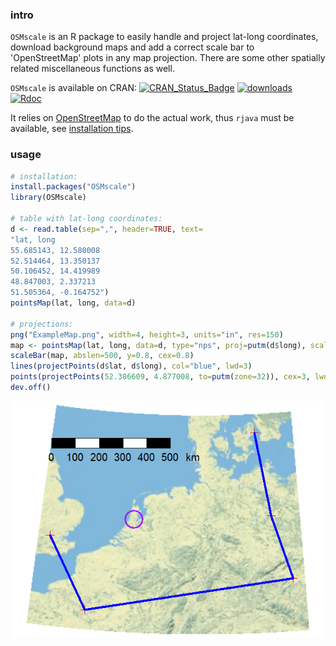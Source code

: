 ### intro

`OSMscale` is an R package to easily handle and project lat-long coordinates, 
download background maps and add a correct scale bar to 'OpenStreetMap' plots in any map projection.
There are some other spatially related miscellaneous functions as well.

`OSMscale` is available on CRAN: [![CRAN_Status_Badge](http://www.r-pkg.org/badges/version-last-release/OSMscale)](https://cran.r-project.org/package=OSMscale) [![downloads](http://cranlogs.r-pkg.org/badges/OSMscale)](http://www.r-pkg.org/services)
[![Rdoc](http://www.rdocumentation.org/badges/version/OSMscale)](http://www.rdocumentation.org/packages/OSMscale)

It relies on [OpenStreetMap](https://blog.fellstat.com/?cat=5) to do the actual work,
thus `rjava` must be available, see [installation tips](https://bookdown.org/brry/course/packages.html#rjava-on-windows).

### usage

```R
# installation:
install.packages("OSMscale") 
library(OSMscale)

# table with lat-long coordinates:
d <- read.table(sep=",", header=TRUE, text=
"lat, long
55.685143, 12.580008
52.514464, 13.350137
50.106452, 14.419989
48.847003, 2.337213
51.505364, -0.164752")
pointsMap(lat, long, data=d)

# projections:
png("ExampleMap.png", width=4, height=3, units="in", res=150)
map <- pointsMap(lat, long, data=d, type="nps", proj=putm(d$long), scale=FALSE)
scaleBar(map, abslen=500, y=0.8, cex=0.8)
lines(projectPoints(d$lat, d$long), col="blue", lwd=3)
points(projectPoints(52.386609, 4.877008, to=putm(zone=32)), cex=3, lwd=2, col="purple")
dev.off()
```
![ExampleMap](https://github.com/brry/OSMscale/blob/master/ExampleMap.png "Example Map")

